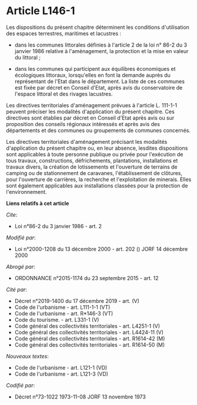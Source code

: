 # Article L146-1

Les dispositions du présent chapitre déterminent les conditions d'utilisation des espaces terrestres, maritimes et
lacustres :

- dans les communes littorales définies à l'article 2 de la loi n° 86-2 du 3 janvier 1986 relative à l'aménagement, la
protection et la mise en valeur du littoral ;

- dans les communes qui participent aux équilibres économiques et écologiques littoraux, lorsqu'elles en font la demande
auprès du représentant de l'Etat dans le département. La liste de ces communes est fixée par décret en Conseil d'Etat, après
avis du conservatoire de l'espace littoral et des rivages lacustres. 

Les directives territoriales d'aménagement prévues à l'article L. 111-1-1 peuvent préciser les modalités d'application du
présent chapitre. Ces directives sont établies par décret en Conseil d'Etat après avis ou sur proposition des conseils
régionaux intéressés et après avis des départements et des communes ou groupements de communes concernés. 

Les directives territoriales d'aménagement précisant les modalités d'application du présent chapitre ou, en leur absence,
lesdites dispositions sont applicables à toute personne publique ou privée pour l'exécution de tous travaux, constructions,
défrichements, plantations, installations et travaux divers, la création de lotissements et l'ouverture de terrains de
camping ou de stationnement de caravanes, l'établissement de clôtures, pour l'ouverture de carrières, la recherche et
l'exploitation de minerais. Elles sont également applicables aux installations classées pour la protection de
l'environnement.

**Liens relatifs à cet article**

_Cite_:

  - Loi n°86-2 du 3 janvier 1986 - art. 2

_Modifié par_:

  - Loi n°2000-1208 du 13 décembre 2000 - art. 202 () JORF 14 décembre 2000

_Abrogé par_:

  - ORDONNANCE n°2015-1174 du 23 septembre 2015 - art. 12

_Cité par_:

  - Décret n°2019-1400 du 17 décembre 2019 - art. (V)
  - Code de l'urbanisme - art. L111-1-1 (VT)
  - Code de l'urbanisme - art. R*146-3 (VT)
  - Code du tourisme. - art. L331-1 (V)
  - Code général des collectivités territoriales - art. L4251-1 (V)
  - Code général des collectivités territoriales - art. L4424-11 (V)
  - Code général des collectivités territoriales - art. R1614-42 (M)
  - Code général des collectivités territoriales - art. R1614-50 (M)

_Nouveaux textes_:

  - Code de l'urbanisme - art. L121-1 (VD)
  - Code de l'urbanisme - art. L121-3 (VD)

_Codifié par_:

  - Décret n°73-1022 1973-11-08 JORF 13 novembre 1973
